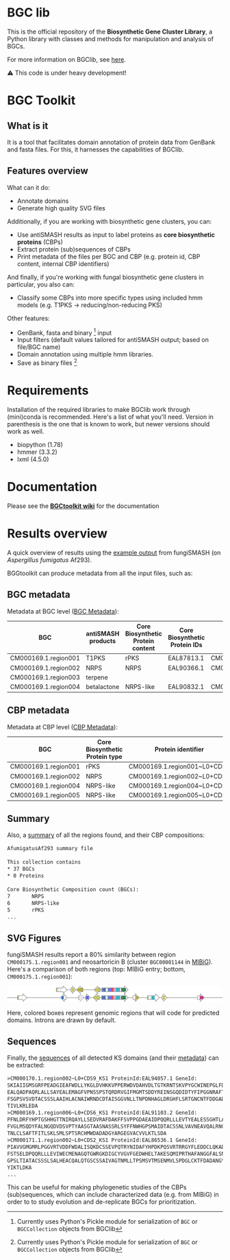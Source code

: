 # BGC lib

This is the official repository of the **Biosynthetic Gene Cluster Library**, a Python library with classes and methods for manipulation and analysis of BGCs.

For more information on BGClib, see [here](./BGClib/Readme.md).

:warning: This code is under heavy development!

# BGC Toolkit

## What is it

It is a tool that facilitates domain annotation of protein data from GenBank and fasta files. For this, it harnesses the capabilities of BGClib.

## Features overview

What can it do:

* Annotate domains
* Generate high quality SVG files

Additionally, if you are working with biosynthetic gene clusters, you can:

* Use antiSMASH results as input to label proteins as **core biosynthetic proteins** (CBPs)
* Extract protein (sub)sequences of CBPs
* Print metadata of the files per BGC and CBP (e.g. protein id, CBP content, internal CBP identifiers)
        
And finally, if you're working with fungal biosynthetic gene clusters in particular, you also can:

* Classify some CBPs into more specific types using included hmm models (e.g. T1PKS -> reducing/non-reducing PKS)

Other features:

* GenBank, fasta and binary [^1] input 
* Input filters (default values tailored for antiSMASH output; based on file/BGC name)
* Domain annotation using multiple hmm libraries.
* Save as binary files [^1]

[^1]: Currently uses Python's Pickle module for serialization of `BGC` or `BGCCollection` objects from BGClib

# Requirements

Installation of the required libraries to make BGClib work through (mini)conda is recommended. Here's a list of what you'll need. Version in parenthesis is the one that is known to work, but newer versions should work as well.

* biopython (1.78)
* hmmer (3.3.2)
* lxml (4.5.0)

# Documentation

Please see the **[BGCtoolkit wiki](https://github.com/jorgecnavarrom/BGClib/wiki)** for the documentation

# Results overview

A quick overview of results using the [example output](https://fungismash.secondarymetabolites.org/upload/fungal-example/index.html) from fungiSMASH (on _Aspergillus fumigatus_ Af293).

BGGtoolkit can produce metadata from all the input files, such as:

## BGC metadata

Metadata at BGC level ([BGC Metadata](examples/AfumigatusAf293.metadata.BGCs.tsv)):

| BGC | antiSMASH products | Core Biosynthetic Protein content | Core Biosynthetic Protein IDs | Core Biosynthetic Protein Identifiers | Metabolites |
| --- | ------------------ | --------------------------------- | ----------------------------- | ------------------------------------- | ----------- |
| CM000169.1.region001 | T1PKS | rPKS | EAL87813.1 | CM000169.1.region001~L0+CDS7 |
| CM000169.1.region002 | NRPS | NRPS | EAL90366.1 | CM000169.1.region002~L0+CDS8 |
| CM000169.1.region003 | terpene |  |  |  |
| CM000169.1.region004 | betalactone | NRPS-like | EAL90832.1 | CM000169.1.region004~L0+CDS5 |


## CBP metadata

Metadata at CBP level ([CBP Metadata](examples/AfumigatusAf293.metadata.CBPs.tsv)):

| BGC | Core Biosynthetic Protein type | Protein identifier | Protein Id | Gene Id | Domain architecture |
| --- | ------------------------------ | ------------------ | ---------- | ------- | ------------------- |
| CM000169.1.region001 | rPKS | CM000169.1.region001~L0+CDS7 | EAL87813.1 | | `KS | KS_C | KS_Ce | AT | DH | CMeT | KR | T/ACP >` |
|CM000169.1.region002 |NRPS | CM000169.1.region002~L0+CDS8 | EAL90366.1 | | `A | T/ACP | C | C | A | C | A | T/ACP | C | A | T/ACP | C | C | T/ACP | C | T/ACP >` |
| CM000169.1.region004 | NRPS-like | CM000169.1.region004~L0+CDS5 | EAL90832.1 | | `DMAP_binding | A | A >` |
| CM000169.1.region005 | NRPS-like | CM000169.1.region005~L0+CDS9 | EAL91049.1 | | `A | A_C >` |

## Summary

Also, a [summary](examples/AfumigatusAf293.metadata.summary.txt) of all the regions found, and their CBP compositions:

```
AfumigatusAf293 summary file

This collection contains
* 37 BGCs
* 0 Proteins

Core Biosynthetic Composition count (BGCs):
7       NRPS
6       NRPS-like
5       rPKS
...
```

## SVG Figures

fungiSMASH results report a 80% similarity between region `CM000175.1.region001` and neosartoricin B (cluster `BGC00001144` in [MIBiG](https://mibig.secondarymetabolites.org/repository/BGC0001144/index.html#r1c1)). Here's a comparison of both regions (top: MIBiG entry; bottom, `CM000175.1.region001`):

![neosartoricin](examples/neosartoricin_gcf.svg)

Here, colored boxes represent genomic regions that will code for predicted domains. Introns are drawn by default.

## Sequences

Finally, the [sequences](examples/all_KS_domains.fasta) of all detected KS domains (and their [metadata](examples/all_KS_domains.fasta.metadata.tsv)) can be extracted:

```
>CM000170.1.region002~L0+CDS9_KS1 ProteinId:EAL94057.1 GeneId:
SKIAIIGMSGRFPEADGIEAFWDLLYKGLDVHKKVPPERWDVDAHVDLTGTKRNTSKVPYGCWINEPGLFDARFFNMSPR
EALQADPAQRLALLSAYEALEMAGFVPNSSPSTQRDRVGIFMGMTSDDYREINSGQDIDTYFIPGGNRAFTPGRINYYFK
FSGPSVSVDTACSSSLAAIHLACNAIWRNDCDTAISGGVNLLTNPDNHAGLDRGHFLSRTGNCNTFDDGADGYCRADGVG
TIVLKRLEDA
>CM000169.1.region006~L0+CDS6_KS1 ProteinId:EAL91103.2 GeneId:
PFNLDRFYHPTGSHHGTTNIRQAYLLSEDVRAFDAKFFSVPPGDAEAIDPQQRLLLEVTYEALESSGHTLADLSNSNTGA
FVGLMSQDYFALNGQDVDSVPTYAASGTAASNASSRLSYFFNWHGPSMAIDTACSSNLVAVNEAVQALRNGTSRVAVACG
TNLCLSAFTFITLSKLSMLSPTSRCHMWDADADGYARGEGVACVVLKTLSDA
>CM000171.1.region002~L0+CDS2_KS1 ProteinId:EAL86536.1 GeneId:
PIAVVGMGMRLPGGVRTVDDFWDALISQKDCSSEVPQTRYNIDAFYHPDKPQSVRTRRGYFLEDDCLQKADTNFLQWIPG
FSTSELDPQQRLLLEVIWECMENAGQTGWRGKDIGCYVGVFGEDWHELTAKESQMIPRTHAFANGGFALSNRVSFEFDLK
GPSLTIATACSSSLSALHEACQALQTGSCSSAIVAGTNMLLTPSMSVTMSENMVLSPDGLCKTFDADANGYARGEAVNAV
YIKTLDKA
...
```

This can be useful for making phylogenetic studies of the CBPs (sub)sequences, which can include characterized data (e.g. from MIBiG) in order to to study evolution and de-replicate BGCs for prioritization.

